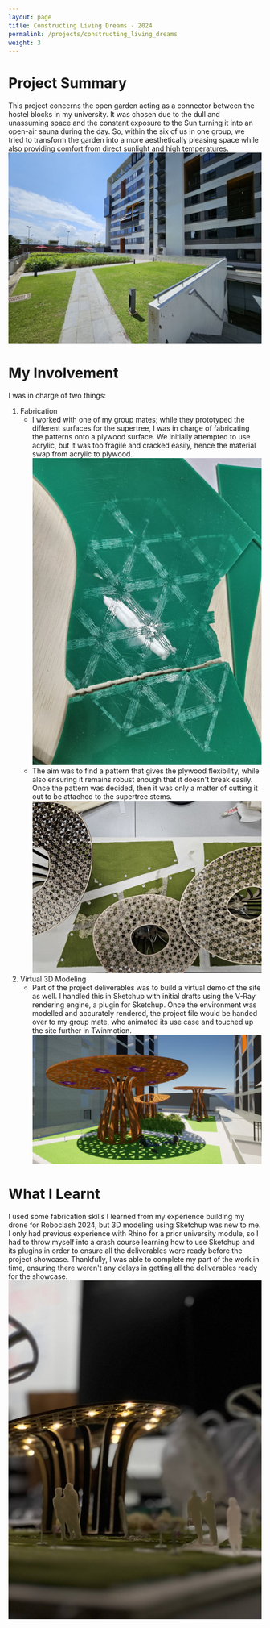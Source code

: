 ```yaml
---
layout: page
title: Constructing Living Dreams - 2024
permalink: /projects/constructing_living_dreams
weight: 3
---
```


# Project Summary
This project concerns the open garden acting as a connector between the hostel blocks in my university. It was chosen due to the dull and unassuming space and the constant exposure to the Sun turning it into an open-air sauna during the day. So, within the six of us in one group, we tried to transform the garden into a more aesthetically pleasing space while also providing comfort from direct sunlight and high temperatures.
![alt text](/assets/cld/pre_project.jpg "The garden we scouted for our project.")

# My Involvement
I was in charge of two things:
1. Fabrication
	-  I worked with one of my group mates; while they prototyped the different surfaces for the supertree, I was in charge of fabricating the patterns onto a plywood surface. We initially attempted to use acrylic, but it was too fragile and cracked easily, hence the material swap from acrylic to plywood. ![alt text](/assets/cld/owie.jpg "This didn't work.")
	-  The aim was to find a pattern that gives the plywood flexibility, while also ensuring it remains robust enough that it doesn't break easily. Once the pattern was decided, then it was only a matter of cutting it out to be attached to the supertree stems.![alt text](/assets/cld/demo_draft.jpg "The functional prototype in the midst of being built.")
2.  Virtual 3D Modeling
	-  Part of the project deliverables was to build a virtual demo of the site as well. I handled this in Sketchup with initial drafts using the V-Ray rendering engine, a plugin for Sketchup. Once the environment was modelled and accurately rendered, the project file would be handed over to my group mate, who animated its use case and touched up the site further in Twinmotion.![alt text](/assets/cld/CLD_day.png "Take a look!")

# What I Learnt
I used some fabrication skills I learned from my experience building my drone for Roboclash 2024, but 3D modeling using Sketchup was new to me. I only had previous experience with Rhino for a prior university module, so I had to throw myself into a crash course learning how to use Sketchup and its plugins in order to ensure all the deliverables were ready before the project showcase. Thankfully, I was able to complete my part of the work in time, ensuring there weren't any delays in getting all the deliverables ready for the showcase.
![alt text](/assets/cld/model_photo.jpg "The final result!")

